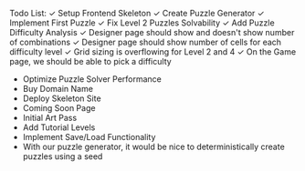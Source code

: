 Todo List:
✓ Setup Frontend Skeleton
✓ Create Puzzle Generator
✓ Implement First Puzzle
✓ Fix Level 2 Puzzles Solvability
✓ Add Puzzle Difficulty Analysis
✓ Designer page should show and doesn't show number of combinations
✓ Designer page should show number of cells for each difficulty level
✓ Grid sizing is overflowing for Level 2 and 4
✓ On the Game page, we should be able to pick a difficulty

- Optimize Puzzle Solver Performance
- Buy Domain Name
- Deploy Skeleton Site
- Coming Soon Page
- Initial Art Pass
- Add Tutorial Levels
- Implement Save/Load Functionality
- With our puzzle generator, it would be nice to deterministically create puzzles using a seed
